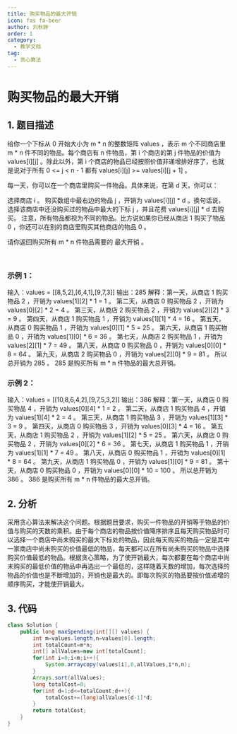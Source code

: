 ```yaml
---
title: 购买物品的最大开销
icon: fas fa-beer
author: 刘秋婷
order: 1
category:
  - 教学文档
tag:
  - 贪心算法
---
```


# 购买物品的最大开销
## 1. 题目描述

给你一个下标从 0 开始大小为 m * n 的整数矩阵 values ，表示 m 个不同商店里 m * n 件不同的物品。每个商店有 n 件物品，第 i 个商店的第 j 件物品的价值为 values[i][j] 。除此以外，第 i 个商店的物品已经按照价值非递增排好序了，也就是说对于所有 0 <= j < n - 1 都有 values[i][j] >= values[i][j + 1] 。

每一天，你可以在一个商店里购买一件物品。具体来说，在第 d 天，你可以：

选择商店 i 。
购买数组中最右边的物品 j ，开销为 values[i][j] * d 。换句话说，选择该商店中还没购买过的物品中最大的下标 j ，并且花费 values[i][j] * d 去购买。
注意，所有物品都视为不同的物品。比方说如果你已经从商店 1 购买了物品 0 ，你还可以在别的商店里购买其他商店的物品 0 。

请你返回购买所有 m * n 件物品需要的 最大开销 。

 

### 示例 1：

输入：values = [[8,5,2],[6,4,1],[9,7,3]]
输出：285
解释：第一天，从商店 1 购买物品 2 ，开销为 values[1][2] * 1 = 1 。
第二天，从商店 0 购买物品 2 ，开销为 values[0][2] * 2 = 4 。
第三天，从商店 2 购买物品 2 ，开销为 values[2][2] * 3 = 9 。
第四天，从商店 1 购买物品 1 ，开销为 values[1][1] * 4 = 16 。
第五天，从商店 0 购买物品 1 ，开销为 values[0][1] * 5 = 25 。
第六天，从商店 1 购买物品 0 ，开销为 values[1][0] * 6 = 36 。
第七天，从商店 2 购买物品 1 ，开销为 values[2][1] * 7 = 49 。
第八天，从商店 0 购买物品 0 ，开销为 values[0][0] * 8 = 64 。
第九天，从商店 2 购买物品 0 ，开销为 values[2][0] * 9 = 81 。
所以总开销为 285 。
285 是购买所有 m * n 件物品的最大总开销。

### 示例 2：
输入：values = [[10,8,6,4,2],[9,7,5,3,2]]
输出：386
解释：第一天，从商店 0 购买物品 4 ，开销为 values[0][4] * 1 = 2 。
第二天，从商店 1 购买物品 4 ，开销为 values[1][4] * 2 = 4 。
第三天，从商店 1 购买物品 3 ，开销为 values[1][3] * 3 = 9 。
第四天，从商店 0 购买物品 3 ，开销为 values[0][3] * 4 = 16 。
第五天，从商店 1 购买物品 2 ，开销为 values[1][2] * 5 = 25 。
第六天，从商店 0 购买物品 2 ，开销为 values[0][2] * 6 = 36 。
第七天，从商店 1 购买物品 1 ，开销为 values[1][1] * 7 = 49 。
第八天，从商店 0 购买物品 1 ，开销为 values[0][1] * 8 = 64 。
第九天，从商店 1 购买物品 0 ，开销为 values[1][0] * 9 = 81 。
第十天，从商店 0 购买物品 0 ，开销为 values[0][0] * 10 = 100 。
所以总开销为 386 。
386 是购买所有 m * n 件物品的最大总开销。

## 2. 分析

采用贪心算法来解决这个问题。根据题目要求，购买一件物品的开销等于物品的价值与购买的天数的乘积。由于每个商店的物品按价值降序排序且每天购买物品时可以选择一个商店中尚未购买的最大下标处的物品，因此每天购买的物品一定是其中一家商店中尚未购买的价值最低的物品，每天都可以在所有尚未购买的物品中选择购买价值最低的物品。根据贪心策略，为了使开销最大，每次都要在每个商店中尚未购买的最低价值的物品中再选出一个最低的，这样随着天数的增加，每次选择的物品的价值也是不断增加的，开销也是最大的。即每次购买的物品要按价值递增的顺序购买，才能使开销最大。

## 3. 代码

```java
class Solution {
    public long maxSpending(int[][] values) {
        int m=values.length,n=values[0].length;
        int totalCount=m*n;
        int[] allValues=new int[totalCount];
        for(int i=0;i<m;i++){
            System.arraycopy(values[i],0,allValues,i*n,n);
        }
        Arrays.sort(allValues);
        long totalCost=0;
        for(int d=1;d<=totalCount;d++){
            totalCost+=(long)allValues[d-1]*d;
        }
        return totalCost;
    }
}
```